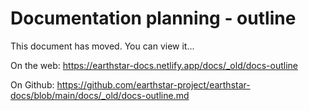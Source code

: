 # Documentation planning - outline

This document has moved.  You can view it...

On the web: https://earthstar-docs.netlify.app/docs/_old/docs-outline

On Github: https://github.com/earthstar-project/earthstar-docs/blob/main/docs/_old/docs-outline.md

